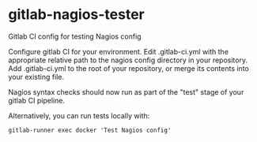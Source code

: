 # gitlab-nagios-tester
Gitlab CI config for testing Nagios config

Configure gitlab CI for your environment.
Edit .gitlab-ci.yml with the appropriate relative path to the nagios config directory in your repository.
Add .gitlab-ci.yml to the root of your repository, or merge its contents into your existing file.

Nagios syntax checks should now run as part of the "test" stage of your gitlab CI pipeline.

Alternatively, you can run tests locally with:
```
gitlab-runner exec docker 'Test Nagios config'
```
